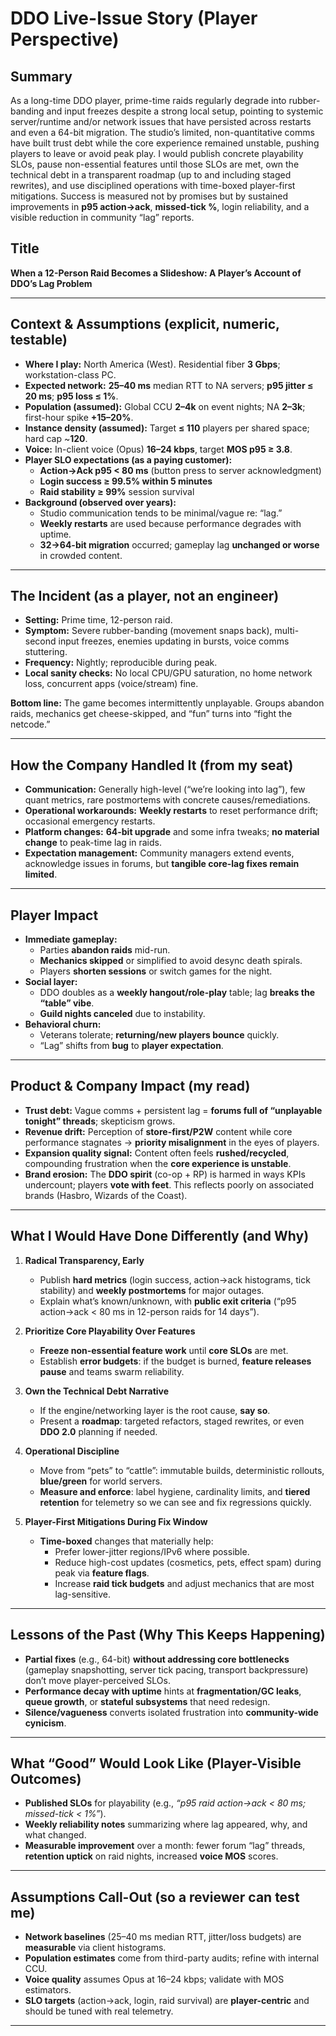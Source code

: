 # DDO Live-Issue Story (Player Perspective)

## Summary

As a long-time DDO player, prime-time raids regularly degrade into rubber-banding and input freezes despite a strong local setup, pointing to systemic server/runtime and/or network issues that have persisted across restarts and even a 64-bit migration. The studio’s limited, non-quantitative comms have built trust debt while the core experience remained unstable, pushing players to leave or avoid peak play. I would publish concrete playability SLOs, pause non-essential features until those SLOs are met, own the technical debt in a transparent roadmap (up to and including staged rewrites), and use disciplined operations with time-boxed player-first mitigations. Success is measured not by promises but by sustained improvements in **p95 action→ack**, **missed-tick %**, login reliability, and a visible reduction in community “lag” reports.


## Title
**When a 12-Person Raid Becomes a Slideshow: A Player’s Account of DDO’s Lag Problem**

---

## Context & Assumptions (explicit, numeric, testable)

- **Where I play:** North America (West). Residential fiber **3 Gbps**; workstation-class PC.
- **Expected network:** **25–40 ms** median RTT to NA servers; **p95 jitter ≤ 20 ms**; **p95 loss ≤ 1%**.
- **Population (assumed):** Global CCU **2–4k** on event nights; NA **2–3k**; first-hour spike **+15–20%**.
- **Instance density (assumed):** Target **≤ 110** players per shared space; hard cap ~**120**.
- **Voice:** In-client voice (Opus) **16–24 kbps**, target **MOS p95 ≥ 3.8**.
- **Player SLO expectations (as a paying customer):**  
  - **Action→Ack p95 < 80 ms** (button press to server acknowledgment)  
  - **Login success ≥ 99.5% within 5 minutes**  
  - **Raid stability ≥ 99%** session survival
- **Background (observed over years):**  
  - Studio communication tends to be minimal/vague re: “lag.”  
  - **Weekly restarts** are used because performance degrades with uptime.  
  - **32→64-bit migration** occurred; gameplay lag **unchanged or worse** in crowded content.

---

## The Incident (as a player, not an engineer)

- **Setting:** Prime time, 12-person raid.  
- **Symptom:** Severe rubber-banding (movement snaps back), multi-second input freezes, enemies updating in bursts, voice comms stuttering.  
- **Frequency:** Nightly; reproducible during peak.  
- **Local sanity checks:** No local CPU/GPU saturation, no home network loss, concurrent apps (voice/stream) fine.

**Bottom line:** The game becomes intermittently unplayable. Groups abandon raids, mechanics get cheese-skipped, and “fun” turns into “fight the netcode.”

---

## How the Company Handled It (from my seat)

- **Communication:** Generally high-level (“we’re looking into lag”), few quant metrics, rare postmortems with concrete causes/remediations.
- **Operational workarounds:** **Weekly restarts** to reset performance drift; occasional emergency restarts.
- **Platform changes:** **64-bit upgrade** and some infra tweaks; **no material change** to peak-time lag in raids.
- **Expectation management:** Community managers extend events, acknowledge issues in forums, but **tangible core-lag fixes remain limited**.

---

## Player Impact

- **Immediate gameplay:**  
  - Parties **abandon raids** mid-run.  
  - **Mechanics skipped** or simplified to avoid desync death spirals.  
  - Players **shorten sessions** or switch games for the night.
- **Social layer:**  
  - DDO doubles as a **weekly hangout/role-play** table; lag **breaks the “table” vibe**.  
  - **Guild nights canceled** due to instability.
- **Behavioral churn:**  
  - Veterans tolerate; **returning/new players bounce** quickly.  
  - “Lag” shifts from **bug** to **player expectation**.

---

## Product & Company Impact (my read)

- **Trust debt:** Vague comms + persistent lag = **forums full of “unplayable tonight” threads**; skepticism grows.
- **Revenue drift:** Perception of **store-first/P2W** content while core performance stagnates → **priority misalignment** in the eyes of players.
- **Expansion quality signal:** Content often feels **rushed/recycled**, compounding frustration when the **core experience is unstable**.
- **Brand erosion:** The **DDO spirit** (co-op + RP) is harmed in ways KPIs undercount; players **vote with feet**. This reflects poorly on associated brands (Hasbro, Wizards of the Coast).

---

## What I Would Have Done Differently (and Why)

1. **Radical Transparency, Early**  
   - Publish **hard metrics** (login success, action→ack histograms, tick stability) and **weekly postmortems** for major outages.  
   - Explain what’s known/unknown, with **public exit criteria** (“p95 action→ack < 80 ms in 12-person raids for 14 days”).

2. **Prioritize Core Playability Over Features**  
   - **Freeze non-essential feature work** until **core SLOs** are met.  
   - Establish **error budgets**: if the budget is burned, **feature releases pause** and teams swarm reliability.

3. **Own the Technical Debt Narrative**  
   - If the engine/networking layer is the root cause, **say so**.  
   - Present a **roadmap**: targeted refactors, staged rewrites, or even **DDO 2.0** planning if needed.

4. **Operational Discipline**  
   - Move from “pets” to “cattle”: immutable builds, deterministic rollouts, **blue/green** for world servers.  
   - **Measure and enforce**: label hygiene, cardinality limits, and **tiered retention** for telemetry so we can see and fix regressions quickly.

5. **Player-First Mitigations During Fix Window**  
   - **Time-boxed** changes that materially help:  
     - Prefer lower-jitter regions/IPv6 where possible.  
     - Reduce high-cost updates (cosmetics, pets, effect spam) during peak via **feature flags**.  
     - Increase **raid tick budgets** and adjust mechanics that are most lag-sensitive.

---

## Lessons of the Past (Why This Keeps Happening)

- **Partial fixes** (e.g., 64-bit) **without addressing core bottlenecks** (gameplay snapshotting, server tick pacing, transport backpressure) don’t move player-perceived SLOs.  
- **Performance decay with uptime** hints at **fragmentation/GC leaks**, **queue growth**, or **stateful subsystems** that need redesign.  
- **Silence/vagueness** converts isolated frustration into **community-wide cynicism**.

---

## What “Good” Would Look Like (Player-Visible Outcomes)

- **Published SLOs** for playability (e.g., *“p95 raid action→ack < 80 ms; missed-tick < 1%”*).  
- **Weekly reliability notes** summarizing where lag appeared, why, and what changed.  
- **Measurable improvement** over a month: fewer forum “lag” threads, **retention uptick** on raid nights, increased **voice MOS** scores.

---

## Assumptions Call-Out (so a reviewer can test me)

- **Network baselines** (25–40 ms median RTT, jitter/loss budgets) are **measurable** via client histograms.  
- **Population estimates** come from third-party audits; refine with internal CCU.  
- **Voice quality** assumes Opus at 16–24 kbps; validate with MOS estimators.  
- **SLO targets** (action→ack, login, raid survival) are **player-centric** and should be tuned with real telemetry.

---

